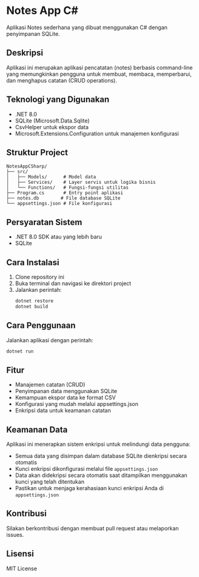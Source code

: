 # Notes App C#

Aplikasi Notes sederhana yang dibuat menggunakan C# dengan penyimpanan SQLite.

## Deskripsi
Aplikasi ini merupakan aplikasi pencatatan (notes) berbasis command-line yang memungkinkan pengguna untuk membuat, membaca, memperbarui, dan menghapus catatan (CRUD operations).

## Teknologi yang Digunakan
- .NET 8.0
- SQLite (Microsoft.Data.Sqlite)
- CsvHelper untuk ekspor data
- Microsoft.Extensions.Configuration untuk manajemen konfigurasi

## Struktur Project
```
NotesAppCSharp/
├── src/
│   ├── Models/      # Model data
│   ├── Services/    # Layer servis untuk logika bisnis
│   └── Functions/   # Fungsi-fungsi utilitas
├── Program.cs       # Entry point aplikasi
├── notes.db        # File database SQLite
└── appsettings.json # File konfigurasi
```

## Persyaratan Sistem
- .NET 8.0 SDK atau yang lebih baru
- SQLite

## Cara Instalasi
1. Clone repository ini
2. Buka terminal dan navigasi ke direktori project
3. Jalankan perintah:
   ```bash
   dotnet restore
   dotnet build
   ```

## Cara Penggunaan
Jalankan aplikasi dengan perintah:
```bash
dotnet run
```

## Fitur
- Manajemen catatan (CRUD)
- Penyimpanan data menggunakan SQLite
- Kemampuan ekspor data ke format CSV
- Konfigurasi yang mudah melalui appsettings.json
- Enkripsi data untuk keamanan catatan

## Keamanan Data
Aplikasi ini menerapkan sistem enkripsi untuk melindungi data pengguna:
- Semua data yang disimpan dalam database SQLite dienkripsi secara otomatis
- Kunci enkripsi dikonfigurasi melalui file `appsettings.json`
- Data akan didekripsi secara otomatis saat ditampilkan menggunakan kunci yang telah ditentukan
- Pastikan untuk menjaga kerahasiaan kunci enkripsi Anda di `appsettings.json`

## Kontribusi
Silakan berkontribusi dengan membuat pull request atau melaporkan issues.

## Lisensi
MIT License
